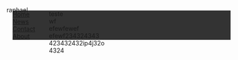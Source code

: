 <html>
<head>
<style>
ul {
    list-style-type: none;
    margin: 0;
    padding: 0;
    overflow: hidden;
    background-color: #333;
}

li {
    float: left;
}

li a {
    display: block;
    color: white;
    text-align: center;
    padding: 14px 16px;
    text-decoration: none;
}

li a:hover:not(.active) {
    background-color: #111;
}

.active {
    background-color: #4CAF50;
}
</style>
</head>
<body>

<ul>
  <li><a class="active" href="#home">Home</a></li>
  <li><a href="#news">News</a></li>
  <li><a href="#contact">Contact</a></li>
  <li><a href="#about">About</a></li>
</ul>

</body>
</html>

<html><head><meta name="GCD" content="YTk3ODQ3ZWZhN2I4NzZmMzBkNTEwYjJl6388ba26ecf8e7d02e7cae1ec81185a2"/>
  <meta charset="utf-8">
  <title>protechno</title>
  <meta name="generator" content="Google Web Designer 14.0.4.1108">
  <style type="text/css" id="gwd-text-style">p {
    margin: 0px;
}
h1 {
    margin: 0px;
}
h2 {
    margin: 0px;
}
h3 {
    margin: 0px;
}</style>
  <style type="text/css">html,
body {
    width: 100%;
    height: 100%;
    margin: 0px;
}
body {
    background-color: transparent;
    transform: matrix3d(1, 0, 0, 0, 0, 1, 0, 0, 0, 0, 1, 0, 0, 0, 0, 1);
    -webkit-transform: matrix3d(1, 0, 0, 0, 0, 1, 0, 0, 0, 0, 1, 0, 0, 0, 0, 1);
    -moz-transform: matrix3d(1, 0, 0, 0, 0, 1, 0, 0, 0, 0, 1, 0, 0, 0, 0, 1);
    perspective: 1400px;
    -webkit-perspective: 1400px;
    -moz-perspective: 1400px;
    transform-style: preserve-3d;
    -webkit-transform-style: preserve-3d;
    -moz-transform-style: preserve-3d;
}
.gwd-p-1j5c {
    position: absolute;
    left: 36px;
    top: 40px;
    background-image: none;
    background-color: transparent;
}
.gwd-p-w2f6 {
    position: absolute;
    left: 134px;
    top: 49px;
    width: 132px;
    height: 65px;
}</style>
</head>

<body class="htmlNoPages">
  <p class="gwd-p-1j5c">raphael</p>
  <p class="gwd-p-w2f6">teste<br>
    wf<br>
    efewfewef<br>
    efewf234324343<br>
    423432432ip4j32o4324</p>


</body></html>


